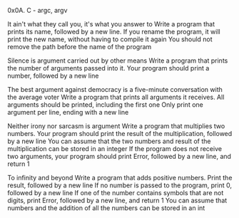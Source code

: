 0x0A. C - argc, argv

It ain't what they call you, it's what you answer to
Write a program that prints its name, followed by a new line. If you rename the program, it will print the new name, without having to compile it again You should not remove the path before the name of the program

Silence is argument carried out by other means
Write a program that prints the number of arguments passed into it. Your program should print a number, followed by a new line

The best argument against democracy is a five-minute conversation with the average voter
Write a program that prints all arguments it receives. All arguments should be printed, including the first one Only print one argument per line, ending with a new line

Neither irony nor sarcasm is argument
Write a program that multiplies two numbers. Your program should print the result of the multiplication, followed by a new line You can assume that the two numbers and result of the multiplication can be stored in an integer If the program does not receive two arguments, your program should print Error, followed by a new line, and return 1

To infinity and beyond
Write a program that adds positive numbers. Print the result, followed by a new line If no number is passed to the program, print 0, followed by a new line If one of the number contains symbols that are not digits, print Error, followed by a new line, and return 1 You can assume that numbers and the addition of all the numbers can be stored in an int

